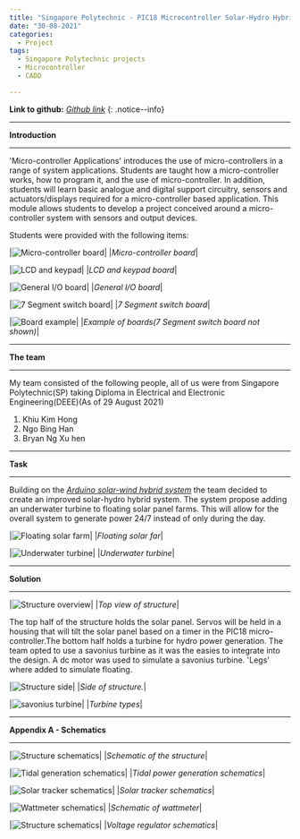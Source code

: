 ```yaml
---
title: "Singapore Polytechnic - PIC18 Microcontroller Solar-Hydro Hybrid Power Generator"
date: "30-08-2021"
categories:
  - Project
tags:
  - Singapore Polytechnic projects
  - Microcontroller
  - CADD

---
```

**Link to github:**
<cite><a href="https://github.com/khkhiu/Polytechnic_project_repository/tree/main/PIC18_Microcontroller_Solar-Hydro_Hybrid_Power_Generator">Github link</a></cite>
{: .notice--info}


***

<strong>Introduction</strong>

***

'Micro-controller Applications' introduces the use of micro-controllers in a range of system applications. Students are taught how a micro-controller works, how to program it, and the use of micro-controller. In addition, students will learn basic analogue and digital support circuitry, sensors and actuators/displays required for a micro-controller based application. This module allows students to develop a project conceived around a micro-controller system with sensors and output devices.

Students were provided with the following items:

|![Micro-controller board](/assets/images/SP-MAPP/MCT_board.png)|
|<em>Micro-controller board</em>|

|![LCD and keypad](/assets/images/SP-MAPP/LCD-Keypad.png)|
|<em>LCD and keypad board</em>|

|![General I/O board](/assets/images/SP-MAPP/GIO_board.png)|
|<em>General I/O board</em>|

|![7 Segment switch board](/assets/images/SP-MAPP/7-Segmet-Switch_board.png)|
|<em>7 Segment switch board</em>|

|![Board example](/assets/images/SP-MAPP/Board_example.png)|
|<em>Example of boards(7 Segment switch board not shown)</em>|

***

<strong>The team</strong>

***

My team consisted of the following people, all of us were from Singapore Polytechnic(SP) taking Diploma in Electrical and Electronic Engineering(DEEE)(As of 29 August 2021)

1. Khiu Kim Hong
2. Ngo Bing Han
3. Bryan Ng Xu hen

***

<strong>Task</strong>

***
Building on the <cite><a href="https://khkhiu.github.io/project/SP-EDS/">Arduino solar-wind hybrid system</a></cite> the team decided to create an improved solar-hydro hybrid system. The system propose adding an underwater turbine to floating solar panel farms. This will allow for the overall system to generate power 24/7 instead of only during the day.

|![Floating solar farm](/assets/images/SP-MAPP/Solar.jpg)|
|<em>Floating solar far</em>|

|![Underwater turbine](/assets/images/SP-MAPP/hydro.jpg)|
|<em>Underwater turbine</em>|

***

<strong>Solution</strong>

***

|![Structure overview](/assets/images/SP-MAPP/Structure-Overview.png)|
|<em>Top view of structure</em>|

The top half of the structure holds the solar panel. Servos will be held in a housing that will tilt the solar panel based on a timer in the PIC18 micro-controller.The bottom half holds a turbine for hydro power generation. The team opted to use a savonius turbine as it was the easies to integrate into the design. A dc motor was used to simulate a savonius turbine. 'Legs' where added to simulate floating.

|![Structure side](/assets/images/SP-MAPP/Structure-side.png)|
|<em>Side of structure.</em>|

|![savonius turbine](/assets/images/SP-MAPP/Turbine.png)|
|<em>Turbine types</em>|

***

<strong>Appendix A - Schematics </strong>

***

|![Structure schematics](/assets/images/SP-MAPP/Structure-schematics.png)|
|<em>Schematic of the structure</em>|

|![Tidal generation schematics](/assets/images/SP-MAPP/Tidal_schem.png)|
|<em>Tidal power generation schematics</em>|

|![Solar tracker schematics](/assets/images/SP-MAPP/Solar_tracker_schem.png)|
|<em>Solar tracker schematics</em>|

|![Wattmeter schematics](/assets/images/SP-MAPP/Watt_schem.png)|
|<em>Schematic of wattmeter</em>|

|![Structure schematics](/assets/images/SP-MAPP/Volt_reg_schem.png)|
|<em>Voltage regulator schematics</em>|